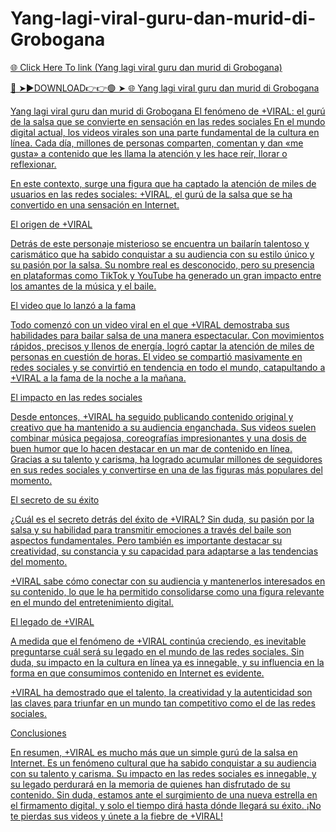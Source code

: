 # Yang-lagi-viral-guru-dan-murid-di-Grobogana

<a href="https://skyhighway.sbs/jhdgfjj"> 🌐 Click Here To link (Yang lagi viral guru dan murid di Grobogana)

🔴 ➤►DOWNLOAD👉👉🟢 ➤  <a href="https://skyhighway.sbs/jhdgfjj"> 🌐 Yang lagi viral guru dan murid di Grobogana


Yang lagi viral guru dan murid di Grobogana
El fenómeno de +VIRAL: el gurú de la salsa que se convierte en sensación en las redes sociales En el mundo digital actual, los videos virales son una parte fundamental de la cultura en línea. Cada día, millones de personas comparten, comentan y dan «me gusta» a contenido que les llama la atención y les hace reír, llorar o reflexionar.

En este contexto, surge una figura que ha captado la atención de miles de usuarios en las redes sociales: +VIRAL, el gurú de la salsa que se ha convertido en una sensación en Internet.

El origen de +VIRAL

Detrás de este personaje misterioso se encuentra un bailarín talentoso y carismático que ha sabido conquistar a su audiencia con su estilo único y su pasión por la salsa. Su nombre real es desconocido, pero su presencia en plataformas como TikTok y YouTube ha generado un gran impacto entre los amantes de la música y el baile.

El video que lo lanzó a la fama

Todo comenzó con un video viral en el que +VIRAL demostraba sus habilidades para bailar salsa de una manera espectacular. Con movimientos rápidos, precisos y llenos de energía, logró captar la atención de miles de personas en cuestión de horas. El video se compartió masivamente en redes sociales y se convirtió en tendencia en todo el mundo, catapultando a +VIRAL a la fama de la noche a la mañana.

El impacto en las redes sociales

Desde entonces, +VIRAL ha seguido publicando contenido original y creativo que ha mantenido a su audiencia enganchada. Sus videos suelen combinar música pegajosa, coreografías impresionantes y una dosis de buen humor que lo hacen destacar en un mar de contenido en línea. Gracias a su talento y carisma, ha logrado acumular millones de seguidores en sus redes sociales y convertirse en una de las figuras más populares del momento.

El secreto de su éxito

¿Cuál es el secreto detrás del éxito de +VIRAL? Sin duda, su pasión por la salsa y su habilidad para transmitir emociones a través del baile son aspectos fundamentales. Pero también es importante destacar su creatividad, su constancia y su capacidad para adaptarse a las tendencias del momento.

+VIRAL sabe cómo conectar con su audiencia y mantenerlos interesados en su contenido, lo que le ha permitido consolidarse como una figura relevante en el mundo del entretenimiento digital.

El legado de +VIRAL

A medida que el fenómeno de +VIRAL continúa creciendo, es inevitable preguntarse cuál será su legado en el mundo de las redes sociales. Sin duda, su impacto en la cultura en línea ya es innegable, y su influencia en la forma en que consumimos contenido en Internet es evidente.

+VIRAL ha demostrado que el talento, la creatividad y la autenticidad son las claves para triunfar en un mundo tan competitivo como el de las redes sociales.

Conclusiones

En resumen, +VIRAL es mucho más que un simple gurú de la salsa en Internet. Es un fenómeno cultural que ha sabido conquistar a su audiencia con su talento y carisma. Su impacto en las redes sociales es innegable, y su legado perdurará en la memoria de quienes han disfrutado de su contenido. Sin duda, estamos ante el surgimiento de una nueva estrella en el firmamento digital, y solo el tiempo dirá hasta dónde llegará su éxito. ¡No te pierdas sus videos y únete a la fiebre de +VIRAL!

